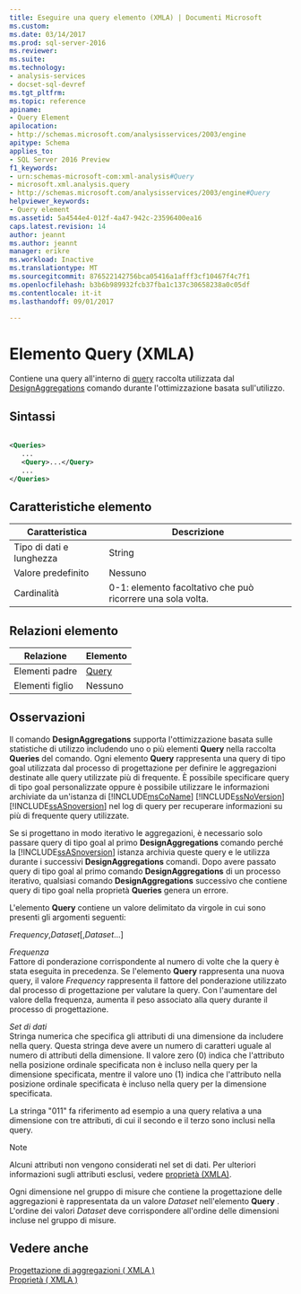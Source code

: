 ```yaml
---
title: Eseguire una query elemento (XMLA) | Documenti Microsoft
ms.custom: 
ms.date: 03/14/2017
ms.prod: sql-server-2016
ms.reviewer: 
ms.suite: 
ms.technology:
- analysis-services
- docset-sql-devref
ms.tgt_pltfrm: 
ms.topic: reference
apiname:
- Query Element
apilocation:
- http://schemas.microsoft.com/analysisservices/2003/engine
apitype: Schema
applies_to:
- SQL Server 2016 Preview
f1_keywords:
- urn:schemas-microsoft-com:xml-analysis#Query
- microsoft.xml.analysis.query
- http://schemas.microsoft.com/analysisservices/2003/engine#Query
helpviewer_keywords:
- Query element
ms.assetid: 5a4544e4-012f-4a47-942c-23596400ea16
caps.latest.revision: 14
author: jeannt
ms.author: jeannt
manager: erikre
ms.workload: Inactive
ms.translationtype: MT
ms.sourcegitcommit: 876522142756bca05416a1afff3cf10467f4c7f1
ms.openlocfilehash: b3b6b989932fcb37fba1c137c30658238a0c05df
ms.contentlocale: it-it
ms.lasthandoff: 09/01/2017

---
```

# <a name="query-element-xmla"></a>Elemento Query (XMLA)
  Contiene una query all'interno di [query](../../../analysis-services/xmla/xml-elements-properties/queries-element-xmla.md) raccolta utilizzata dal [DesignAggregations](../../../analysis-services/xmla/xml-elements-commands/designaggregations-element-xmla.md) comando durante l'ottimizzazione basata sull'utilizzo.  
  
## <a name="syntax"></a>Sintassi  
  
```xml  
  
<Queries>  
   ...  
   <Query>...</Query>  
   ...  
</Queries>  
```  
  
## <a name="element-characteristics"></a>Caratteristiche elemento  
  
|Caratteristica|Descrizione|  
|--------------------|-----------------|  
|Tipo di dati e lunghezza|String|  
|Valore predefinito|Nessuno|  
|Cardinalità|0-1: elemento facoltativo che può ricorrere una sola volta.|  
  
## <a name="element-relationships"></a>Relazioni elemento  
  
|Relazione|Elemento|  
|------------------|-------------|  
|Elementi padre|[Query](../../../analysis-services/xmla/xml-elements-properties/queries-element-xmla.md)|  
|Elementi figlio|Nessuno|  
  
## <a name="remarks"></a>Osservazioni  
 Il comando **DesignAggregations** supporta l'ottimizzazione basata sulle statistiche di utilizzo includendo uno o più elementi **Query** nella raccolta **Queries** del comando. Ogni elemento **Query** rappresenta una query di tipo goal utilizzata dal processo di progettazione per definire le aggregazioni destinate alle query utilizzate più di frequente. È possibile specificare query di tipo goal personalizzate oppure è possibile utilizzare le informazioni archiviate da un'istanza di [!INCLUDE[msCoName](../../../includes/msconame-md.md)] [!INCLUDE[ssNoVersion](../../../includes/ssnoversion-md.md)] [!INCLUDE[ssASnoversion](../../../includes/ssasnoversion-md.md)] nel log di query per recuperare informazioni su più di frequente query utilizzate.  
  
 Se si progettano in modo iterativo le aggregazioni, è necessario solo passare query di tipo goal al primo **DesignAggregations** comando perché la [!INCLUDE[ssASnoversion](../../../includes/ssasnoversion-md.md)] istanza archivia queste query e le utilizza durante i successivi  **DesignAggregations** comandi. Dopo avere passato query di tipo goal al primo comando **DesignAggregations** di un processo iterativo, qualsiasi comando **DesignAggregations** successivo che contiene query di tipo goal nella proprietà **Queries** genera un errore.  
  
 L'elemento **Query** contiene un valore delimitato da virgole in cui sono presenti gli argomenti seguenti:  
  
 *Frequency*,*Dataset*[,*Dataset*...]  
  
 *Frequenza*  
 Fattore di ponderazione corrispondente al numero di volte che la query è stata eseguita in precedenza. Se l'elemento **Query** rappresenta una nuova query, il valore *Frequency* rappresenta il fattore del ponderazione utilizzato dal processo di progettazione per valutare la query. Con l'aumentare del valore della frequenza, aumenta il peso associato alla query durante il processo di progettazione.  
  
 *Set di dati*  
 Stringa numerica che specifica gli attributi di una dimensione da includere nella query. Questa stringa deve avere un numero di caratteri uguale al numero di attributi della dimensione. Il valore zero (0) indica che l'attributo nella posizione ordinale specificata non è incluso nella query per la dimensione specificata, mentre il valore uno (1) indica che l'attributo nella posizione ordinale specificata è incluso nella query per la dimensione specificata.  
  
 La stringa "011" fa riferimento ad esempio a una query relativa a una dimensione con tre attributi, di cui il secondo e il terzo sono inclusi nella query.  
  
> [!NOTE]  
>  Alcuni attributi non vengono considerati nel set di dati. Per ulteriori informazioni sugli attributi esclusi, vedere [proprietà (XMLA)](../../../analysis-services/xmla/xml-elements-properties/query-element-xmla.md).  
  
 Ogni dimensione nel gruppo di misure che contiene la progettazione delle aggregazioni è rappresentata da un valore *Dataset* nell'elemento **Query** . L'ordine dei valori *Dataset* deve corrispondere all'ordine delle dimensioni incluse nel gruppo di misure.  
  
## <a name="see-also"></a>Vedere anche  
 [Progettazione di aggregazioni &#40; XMLA &#41;](../../../analysis-services/multidimensional-models-scripting-language-assl-xmla/designing-aggregations-xmla.md)   
 [Proprietà &#40; XMLA &#41;](../../../analysis-services/xmla/xml-elements-properties/xml-elements-properties.md)  
  
  

